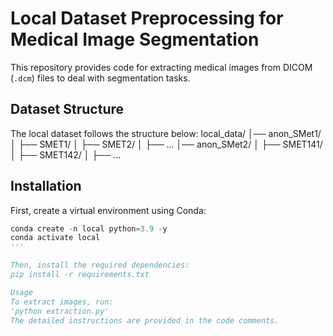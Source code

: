 
# Local Dataset Preprocessing for Medical Image Segmentation

This repository provides code for extracting medical images from DICOM (`.dcm`) files to deal with segmentation tasks.

## **Dataset Structure**
The local dataset follows the structure below:
local_data/ │── anon_SMet1/ │ ├── SMET1/ │ ├── SMET2/ │ ├── ... │── anon_SMet2/ │ ├── SMET141/ │ ├── SMET142/ │ ├── ...


## **Installation**
First, create a virtual environment using Conda:

```python
conda create -n local python=3.9 -y
conda activate local
'''

Then, install the required dependencies:
pip install -r requirements.txt

Usage
To extract images, run:
'python extraction.py'
The detailed instructions are provided in the code comments.